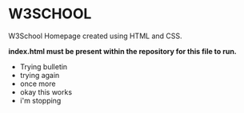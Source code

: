 # W3SCHOOL
W3School Homepage created using HTML and CSS.

**index.html must be present within the repository for this file to run.**

- Trying bulletin
- trying again
- once more
- okay this works
- i'm stopping
